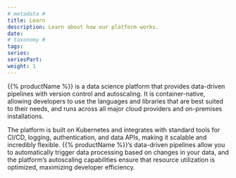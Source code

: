 ```yaml
---
# metadata # 
title: Learn
description: Learn about how our platform works.
date: 
# taxonomy #
tags: 
series:
seriesPart:
weight: 1
--- 
```


{{% productName %}} is a data science platform that provides data-driven pipelines with version control and autoscaling. It is container-native, allowing developers to use the languages and libraries that are best suited to their needs, and runs across all major cloud providers and on-premises installations.

The platform is built on Kubernetes and integrates with standard tools for CI/CD, logging, authentication, and data APIs, making it scalable and incredibly flexible. {{% productName %}}’s data-driven pipelines allow you to automatically trigger data processing based on changes in your data, and the platform’s autoscaling capabilities ensure that resource utilization is optimized, maximizing developer efficiency.
